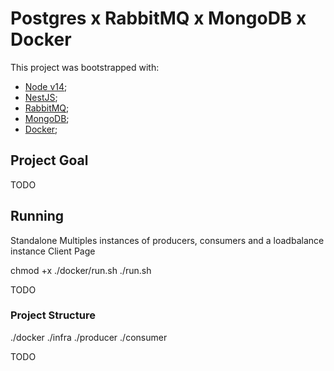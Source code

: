 # Postgres x RabbitMQ x MongoDB x Docker

This project was bootstrapped with:
- [Node v14](https://nodejs.org);
- [NestJS](https://reactjs.org);
- [RabbitMQ](https://reactjs.org);
- [MongoDB](https://reactjs.org);
- [Docker](https://reactjs.org);

## Project Goal

TODO


## Running

Standalone
Multiples instances of producers, consumers and a loadbalance instance
Client Page

chmod +x ./docker/run.sh
./run.sh

TODO

### Project Structure

./docker
./infra
./producer
./consumer

TODO
